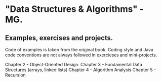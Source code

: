 # "Data Structures &amp; Algorithms" - MG.

## Examples, exercises and projects.

Code of examples is taken from the original book. 
Coding style and Java code conventions are not always followed in exercieses and mini-projects.

Chapter 2 - Object-Oriented Design.
Chapter 3 - Fundamental Data Structures (arrays, linked lists)
Chapter 4 - Algorithm Analysis
Chapter 5 - Recursion
